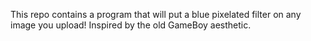 This repo contains a program that will put a blue pixelated filter on any image you upload!
Inspired by the old GameBoy aesthetic. 
